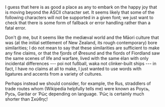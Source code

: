 I guess that here is as good a place as any to embark on the happy joy that is moving beyond the ASCII character set. It seems likely that some of the following characters will not be supported in a given font; we just want to check that there is some form of fallback or error handling rather than a fatal error.

Don't @ me, but it seems like the mediæval world and the Māori culture that was (at the initial settlement of New Zealand, its rough contemporary) bore similarities; I do not mean to say that these similarities are sufficient to make any fine claims, or that the fjords of Øresund and the fiords of Fiordland saw the same scenes of life and warfare, lived with the same élan with only incidental differences --- poi not fußball, waka not clinker-built ships --- in fact, I have no claims at all to make, I just wanted to use words with ligatures and accents from a variety of cultures.

Perhaps instead we should consider, for example, the Rus, straddlers of trade routes whom (Wikipedia helpfully tells me) were known as Рѹсь, Русь, Garðar or Ῥῶς depending on language.  Ῥῶς is certainly much shorter than Σκύθης!

		